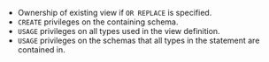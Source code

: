 
- Ownership of existing view if `OR REPLACE` is specified.
- `CREATE` privileges on the containing schema.
- `USAGE` privileges on all types used in the view definition.
- `USAGE` privileges on the schemas that all types in the statement are
  contained in.
